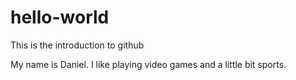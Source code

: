 # hello-world

This is the introduction to github

My name is Daniel. I like playing video games and a little bit sports.
